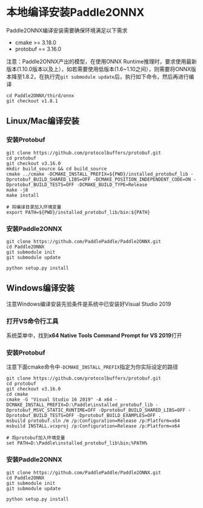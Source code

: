 # 本地编译安装Paddle2ONNX

Paddle2ONNX编译安装需要确保环境满足以下需求
- cmake >= 3.18.0
- protobuf == 3.16.0

注意：Paddle2ONNX产出的模型，在使用ONNX Runtime推理时，要求使用最新版本(1.10.0版本以及上），如若需要使用低版本(1.6~1.10之间），则需要将ONNX版本降至1.8.2，在执行完`git submodule update`后，执行如下命令，然后再进行编译
```
cd Paddle2ONNX/third/onnx
git checkout v1.8.1
```

## Linux/Mac编译安装

### 安装Protobuf

```
git clone https://github.com/protocolbuffers/protobuf.git
cd protobuf
git checkout v3.16.0
mkdir build_source && cd build_source
cmake ../cmake -DCMAKE_INSTALL_PREFIX=${PWD}/installed_protobuf_lib -Dprotobuf_BUILD_SHARED_LIBS=OFF -DCMAKE_POSITION_INDEPENDENT_CODE=ON -Dprotobuf_BUILD_TESTS=OFF -DCMAKE_BUILD_TYPE=Release
make -j8
make install

# 将编译目录加入环境变量
export PATH=${PWD}/installed_protobuf_lib/bin:${PATH}
```

### 安装Paddle2ONNX

```
git clone https://github.com/PaddlePaddle/Paddle2ONNX.git
cd Paddle2ONNX
git submodule init
git submodule update

python setup.py install
```

## Windows编译安装

注意Windows编译安装先验条件是系统中已安装好Visual Studio 2019

### 打开VS命令行工具

系统菜单中，找到**x64 Native Tools Command Prompt for VS 2019**打开

### 安装Protobuf

注意下面cmake命令中`-DCMAKE_INSTALL_PREFIX`指定为你实际设定的路径

```
git clone https://github.com/protocolbuffers/protobuf.git
cd protobuf
git checkout v3.16.0
cd cmake
cmake -G "Visual Studio 16 2019" -A x64 -DCMAKE_INSTALL_PREFIX=D:\Paddle\installed_protobuf_lib -Dprotobuf_MSVC_STATIC_RUNTIME=OFF -Dprotobuf_BUILD_SHARED_LIBS=OFF -Dprotobuf_BUILD_TESTS=OFF -Dprotobuf_BUILD_EXAMPLES=OFF .
msbuild protobuf.sln /m /p:Configuration=Release /p:Platform=x64
msbuild INSTALL.vcxproj /p:Configuration=Release /p:Platform=x64

# 将protobuf加入环境变量
set PATH=D:\Paddle\installed_protobuf_lib\bin;%PATH%
```

### 安装Paddle2ONNX

```
git clone https://github.com/PaddlePaddle/Paddle2ONNX.git
cd Paddle2ONNX
git submodule init
git submodule update

python setup.py install
```
